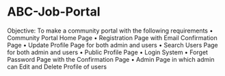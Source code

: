 # ABC-Job-Portal
Objective:
To make a community portal with the following requirements 
• Community Portal Home Page 
• Registration Page with Email Confirmation Page 
• Update Profile Page for both admin and users
• Search Users Page for both admin and users
• Public Profile Page 
• Login System
• Forget Password Page with the Confirmation Page 
• Admin Page in which admin can Edit and Delete Profile of users
